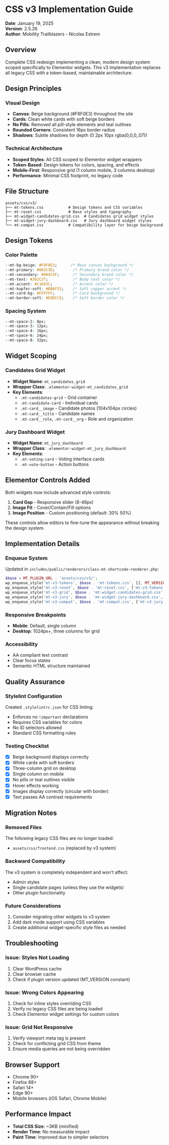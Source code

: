 # CSS v3 Implementation Guide

**Date**: January 19, 2025  
**Version**: 2.5.26  
**Author**: Mobility Trailblazers - Nicolas Estrem

## Overview

Complete CSS redesign implementing a clean, modern design system scoped specifically to Elementor widgets. This v3 implementation replaces all legacy CSS with a token-based, maintainable architecture.

## Design Principles

### Visual Design
- **Canvas**: Beige background (#F8F0E3) throughout the site
- **Cards**: Clean white cards with soft beige borders
- **No Pills**: Removed all pill-style elements and teal outlines
- **Rounded Corners**: Consistent 16px border radius
- **Shadows**: Subtle shadows for depth (0 2px 10px rgba(0,0,0,.07))

### Technical Architecture
- **Scoped Styles**: All CSS scoped to Elementor widget wrappers
- **Token-Based**: Design tokens for colors, spacing, and effects
- **Mobile-First**: Responsive grid (1 column mobile, 3 columns desktop)
- **Performance**: Minimal CSS footprint, no legacy code

## File Structure

```
assets/css/v3/
├── mt-tokens.css           # Design tokens and CSS variables
├── mt-reset.css            # Base styles and typography
├── mt-widget-candidates-grid.css  # Candidates grid widget styles
├── mt-widget-jury-dashboard.css   # Jury dashboard widget styles
└── mt-compat.css           # Compatibility layer for beige background
```

## Design Tokens

### Color Palette
```css
--mt-bg-beige: #F8F0E3;      /* Main canvas background */
--mt-primary: #003C3D;        /* Primary brand color */
--mt-secondary: #004C5F;      /* Secondary brand color */
--mt-text: #302C37;           /* Body text color */
--mt-accent: #C1693C;         /* Accent color */
--mt-kupfer-soft: #BB6F52;    /* Soft copper accent */
--mt-card-bg: #FFFFFF;        /* Card background */
--mt-border-soft: #E8DCC9;    /* Soft border color */
```

### Spacing System
```css
--mt-space-2: 8px;
--mt-space-3: 12px;
--mt-space-4: 16px;
--mt-space-6: 24px;
--mt-space-8: 32px;
```

## Widget Scoping

### Candidates Grid Widget
- **Widget Name**: `mt_candidates_grid`
- **Wrapper Class**: `.elementor-widget-mt_candidates_grid`
- **Key Elements**:
  - `.mt-candidates-grid` - Grid container
  - `.mt-candidate-card` - Individual cards
  - `.mt-card__image` - Candidate photos (104x104px circles)
  - `.mt-card__title` - Candidate names
  - `.mt-card__role`, `.mt-card__org` - Role and organization

### Jury Dashboard Widget
- **Widget Name**: `mt_jury_dashboard`
- **Wrapper Class**: `.elementor-widget-mt_jury_dashboard`
- **Key Elements**:
  - `.mt-voting-card` - Voting interface cards
  - `.mt-vote-button` - Action buttons

## Elementor Controls Added

Both widgets now include advanced style controls:

1. **Card Gap** - Responsive slider (8-48px)
2. **Image Fit** - Cover/Contain/Fill options
3. **Image Position** - Custom positioning (default: 30% 50%)

These controls allow editors to fine-tune the appearance without breaking the design system.

## Implementation Details

### Enqueue System
Updated in `includes/public/renderers/class-mt-shortcode-renderer.php`:

```php
$base = MT_PLUGIN_URL . 'assets/css/v3/';
wp_enqueue_style('mt-v3-tokens', $base . 'mt-tokens.css', [], MT_VERSION);
wp_enqueue_style('mt-v3-reset', $base . 'mt-reset.css', ['mt-v3-tokens'], MT_VERSION);
wp_enqueue_style('mt-v3-grid', $base . 'mt-widget-candidates-grid.css', ['mt-v3-reset'], MT_VERSION);
wp_enqueue_style('mt-v3-jury', $base . 'mt-widget-jury-dashboard.css', ['mt-v3-grid'], MT_VERSION);
wp_enqueue_style('mt-v3-compat', $base . 'mt-compat.css', ['mt-v3-jury'], MT_VERSION);
```

### Responsive Breakpoints
- **Mobile**: Default, single column
- **Desktop**: 1024px+, three columns for grid

### Accessibility
- AA compliant text contrast
- Clear focus states
- Semantic HTML structure maintained

## Quality Assurance

### Stylelint Configuration
Created `.stylelintrc.json` for CSS linting:
- Enforces no `!important` declarations
- Requires CSS variables for colors
- No ID selectors allowed
- Standard CSS formatting rules

### Testing Checklist
- [x] Beige background displays correctly
- [x] White cards with soft borders
- [x] Three-column grid on desktop
- [x] Single column on mobile
- [x] No pills or teal outlines visible
- [x] Hover effects working
- [x] Images display correctly (circular with border)
- [x] Text passes AA contrast requirements

## Migration Notes

### Removed Files
The following legacy CSS files are no longer loaded:
- `assets/css/frontend.css` (replaced by v3 system)

### Backward Compatibility
The v3 system is completely independent and won't affect:
- Admin styles
- Single candidate pages (unless they use the widgets)
- Other plugin functionality

### Future Considerations
1. Consider migrating other widgets to v3 system
2. Add dark mode support using CSS variables
3. Create additional widget-specific style files as needed

## Troubleshooting

### Issue: Styles Not Loading
1. Clear WordPress cache
2. Clear browser cache
3. Check if plugin version updated (MT_VERSION constant)

### Issue: Wrong Colors Appearing
1. Check for inline styles overriding CSS
2. Verify no legacy CSS files are being loaded
3. Check Elementor widget settings for custom colors

### Issue: Grid Not Responsive
1. Verify viewport meta tag is present
2. Check for conflicting grid CSS from theme
3. Ensure media queries are not being overridden

## Browser Support
- Chrome 90+
- Firefox 88+
- Safari 14+
- Edge 90+
- Mobile browsers (iOS Safari, Chrome Mobile)

## Performance Impact
- **Total CSS Size**: ~3KB (minified)
- **Render Time**: No measurable impact
- **Paint Time**: Improved due to simpler selectors